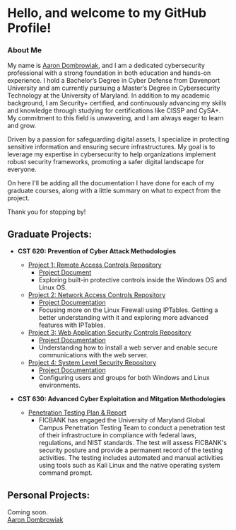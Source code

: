 <h1>Hello, and welcome to my GitHub Profile!</h1>

<h3>About Me</h3>

My name is [Aaron Dombrowiak](https://www.linkedin.com/in/aaron-dombrowiak/), and I am a dedicated cybersecurity professional with a strong foundation in both education and hands-on experience. I hold a Bachelor’s Degree in Cyber Defense from Davenport University and am currently pursuing a Master’s Degree in Cybersecurity Technology at the University of Maryland. In addition to my academic background, I am Security+ certified, and continuously advancing my skills and knowledge through studying for certifications like CISSP and CySA+. My commitment to this field is unwavering, and I am always eager to learn and grow. 

Driven by a passion for safeguarding digital assets, I specialize in protecting sensitive information and ensuring secure infrastructures. My goal is to leverage my expertise in cybersecurity to help organizations implement robust security frameworks, promoting a safer digital landscape for everyone.

On here I'll be adding all the documentation I have done for each of my graduate courses, along with a little summary on what to expect from the project.

Thank you for stopping by!

<h2>Graduate Projects:</h2>

- <b>CST 620: Prevention of Cyber Attack Methodologies</b>
  - [Project 1: Remote Access Controls Repository](https://github.com/adombrowiak/RemoteAccessControls)
    - [Project Document](https://github.com/user-attachments/files/17102227/dombrowiak_CST620_Project1.pdf)
    - Exploring built-in protective controls inside the Windows OS and Linux OS.
  - [Project 2: Network Access Controls Repository](https://github.com/adombrowiak/NetworkAccessControls)
    - [Project  Documentation](https://github.com/user-attachments/files/17102221/dombrowiak_CST620_Project2.pdf)
    - Focusing more on the Linux Firewall using IPTables. Getting a better understanding with it and exploring more advanced features with IPTables.
  - [Project 3: Web Application Security Controls Repository](https://github.com/adombrowiak/Web-Application-Security-Controls-Repository)
    - [Project Documentation](https://github.com/user-attachments/files/17102216/dombrowiak_CST620_Project3.pdf)
    - Understanding how to install a web server and enable secure communications with the web server.
  - [Project 4: System Level Security Repository](https://github.com/adombrowiak/System-Level-Security-Repository)
    - [Project Documentation](https://github.com/user-attachments/files/17102215/dombrowiak_CST620_Project4.pdf)
    - Configuring users and groups for both Windows and Linux environments. 

- <b>CST 630: Advanced Cyber Exploitation and Mitgation Methodologies</b>
  - [Penetration Testing Plan & Report](https://github.com/user-attachments/files/17102200/dombrowiak._CST630_Project4.pdf)
    - FICBANK has engaged the University of Maryland Global Campus Penetration Testing Team to conduct a penetration test of their infrastructure in compliance with federal laws, regulations, and NIST standards. The test will assess FICBANK's security posture and provide a permanent record of the testing activities. The testing includes automated and manual activities using tools such as Kali Linux and the native operating system command prompt.

<h2>Personal Projects:</h2>
Coming soon.

<div class="badge-base LI-profile-badge" data-locale="en_US" data-size="medium" data-theme="dark" data-type="VERTICAL" data-vanity="aaron-dombrowiak" data-version="v1"><a class="badge-base__link LI-simple-link" href="https://www.linkedin.com/in/aaron-dombrowiak?trk=profile-badge">Aaron Dombrowiak</a></div>
              







<script src="https://platform.linkedin.com/badges/js/profile.js" async defer type="text/javascript"></script>
